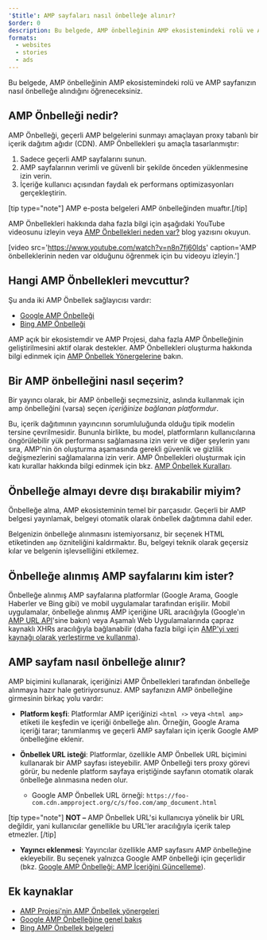 ```yaml
---
'$title': AMP sayfaları nasıl önbelleğe alınır?
$order: 0
description: Bu belgede, AMP önbelleğinin AMP ekosistemindeki rolü ve AMP sayfanızın nasıl önbelleğe alındığını öğreneceksiniz.
formats:
  - websites
  - stories
  - ads
---
```


Bu belgede, AMP önbelleğinin AMP ekosistemindeki rolü ve AMP sayfanızın nasıl önbelleğe alındığını öğreneceksiniz.

## AMP Önbelleği nedir?

AMP Önbelleği, geçerli AMP belgelerini sunmayı amaçlayan proxy tabanlı bir içerik dağıtım ağıdır (CDN). AMP Önbellekleri şu amaçla tasarlanmıştır:

1. Sadece geçerli AMP sayfalarını sunun.
2. AMP sayfalarının verimli ve güvenli bir şekilde önceden yüklenmesine izin verin.
3. İçeriğe kullanıcı açısından faydalı ek performans optimizasyonları gerçekleştirin.

[tip type="note"] AMP e-posta belgeleri AMP önbelleğinden muaftır.[/tip]

AMP Önbellekleri hakkında daha fazla bilgi için aşağıdaki YouTube videosunu izleyin veya [AMP Önbellekleri neden var?](https://medium.com/@pbakaus/why-amp-caches-exist-cd7938da2456) blog yazısını okuyun.

[video src='https://www.youtube.com/watch?v=n8n7fj60lds' caption='AMP önbelleklerinin neden var olduğunu öğrenmek için bu videoyu izleyin.']

## Hangi AMP Önbellekleri mevcuttur?

Şu anda iki AMP Önbellek sağlayıcısı vardır:

- [Google AMP Önbelleği](https://developers.google.com/amp/cache/)
- [Bing AMP Önbelleği](https://www.bing.com/webmaster/help/bing-amp-cache-bc1c884c)

AMP açık bir ekosistemdir ve AMP Projesi, daha fazla AMP Önbelleğinin geliştirilmesini aktif olarak destekler. AMP Önbellekleri oluşturma hakkında bilgi edinmek için [AMP Önbellek Yönergelerine](https://github.com/ampproject/amphtml/blob/main/docs/spec/amp-cache-guidelines.md) bakın.

## Bir AMP önbelleğini nasıl seçerim?

Bir yayıncı olarak, bir AMP önbelleği seçmezsiniz, aslında kullanmak için amp önbelleğini (varsa) seçen _içeriğinize bağlanan platformdur_.

Bu, içerik dağıtımının yayıncının sorumluluğunda olduğu tipik modelin tersine çevrilmesidir. Bununla birlikte, bu model, platformların kullanıcılarına öngörülebilir yük performansı sağlamasına izin verir ve diğer şeylerin yanı sıra, AMP'nin ön oluşturma aşamasında gerekli güvenlik ve gizlilik değişmezlerini sağlamalarına izin verir. AMP Önbellekleri oluşturmak için katı kurallar hakkında bilgi edinmek için bkz. [AMP Önbellek Kuralları](https://github.com/ampproject/amphtml/blob/main/docs/spec/amp-cache-guidelines.md).

## Önbelleğe almayı devre dışı bırakabilir miyim?

Önbelleğe alma, AMP ekosisteminin temel bir parçasıdır. Geçerli bir AMP belgesi yayınlamak, belgeyi otomatik olarak önbellek dağıtımına dahil eder.

Belgenizin önbelleğe alınmasını istemiyorsanız, bir seçenek HTML etiketinden `amp` özniteliğini kaldırmaktır. Bu, belgeyi teknik olarak geçersiz kılar ve belgenin işlevselliğini etkilemez.

## Önbelleğe alınmış AMP sayfalarını kim ister?

Önbelleğe alınmış AMP sayfalarına platformlar (Google Arama, Google Haberler ve Bing gibi) ve mobil uygulamalar tarafından erişilir. Mobil uygulamalar, önbelleğe alınmış AMP içeriğine URL aracılığıyla (Google'ın [AMP URL API](https://developers.google.com/amp/cache/use-amp-url)'sine bakın) veya Aşamalı Web Uygulamalarında çapraz kaynaklı XHRs aracılığıyla bağlanabilir (daha fazla bilgi için [AMP'yi veri kaynağı olarak yerleştirme ve kullanma](../../../../documentation/guides-and-tutorials/integrate/amp-in-pwa.md)).

<amp-img src="/static/img/docs/platforms_accessing_cache.png" width="1054" height="356" layout="responsive" alt="platforms and mobile apps access cached AMP pages"></amp-img>

## AMP sayfam nasıl önbelleğe alınır?

AMP biçimini kullanarak, içeriğinizi AMP Önbellekleri tarafından önbelleğe alınmaya hazır hale getiriyorsunuz. AMP sayfanızın AMP önbelleğine girmesinin birkaç yolu vardır:

- **Platform keşfi**: Platformlar AMP içeriğinizi `<html ⚡>` veya `<html amp>` etiketi ile keşfedin ve içeriği önbelleğe alın. Örneğin, Google Arama içeriği tarar; tanımlanmış ve geçerli AMP sayfaları için içerik Google AMP önbelleğine eklenir.

- **Önbellek URL isteği**: Platformlar, özellikle AMP Önbellek URL biçimini kullanarak bir AMP sayfası isteyebilir. AMP Önbelleği ters proxy görevi görür, bu nedenle platform sayfaya eriştiğinde sayfanın otomatik olarak önbelleğe alınmasına neden olur.

  - Google AMP Önbellek URL örneği: `https://foo-com.cdn.ampproject.org/c/s/foo.com/amp_document.html`

[tip type="note"] **NOT –** AMP Önbellek URL'si kullanıcıya yönelik bir URL değildir, yani kullanıcılar genellikle bu URL'ler aracılığıyla içerik talep etmezler. [/tip]

- **Yayıncı eklenmesi**: Yayıncılar özellikle AMP sayfasını AMP önbelleğine ekleyebilir. Bu seçenek yalnızca Google AMP önbelleği için geçerlidir (bkz. [Google AMP Önbelleği: AMP İçeriğini Güncelleme](https://developers.google.com/amp/cache/update-cache)).

## Ek kaynaklar

- [AMP Projesi'nin AMP Önbellek yönergeleri](https://github.com/ampproject/amphtml/blob/main/docs/spec/amp-cache-guidelines.md)
- [Google AMP Önbelleğine genel bakış](https://developers.google.com/amp/cache/overview)
- [Bing AMP Önbellek belgeleri](https://www.bing.com/webmaster/help/bing-amp-cache-bc1c884c)
